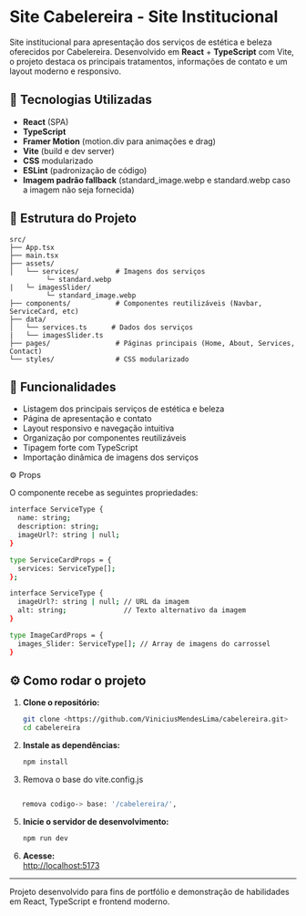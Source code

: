 # Site Cabelereira - Site Institucional

Site institucional para apresentação dos serviços de estética e beleza oferecidos por Cabelereira. Desenvolvido em **React** + **TypeScript** com Vite, o projeto destaca os principais tratamentos, informações de contato e um layout moderno e responsivo.

## 🚀 Tecnologias Utilizadas

- **React** (SPA)
- **TypeScript**
- **Framer Motion** (motion.div para animações e drag)
- **Vite** (build e dev server)
- **CSS** modularizado
- **ESLint** (padronização de código)
- **Imagem padrão fallback** (standard_image.webp e standard.webp caso a imagem não seja fornecida)

## 📁 Estrutura do Projeto

```
src/
├── App.tsx
├── main.tsx
├── assets/
│   └── services/         # Imagens dos serviços
         └─ standard.webp
|   └─ imagesSlider/
         └─ standard_image.webp
├── components/           # Componentes reutilizáveis (Navbar, ServiceCard, etc)
├── data/
│   └── services.ts      # Dados dos serviços
|   └── imagesSlider.ts
├── pages/                # Páginas principais (Home, About, Services, Contact)
└── styles/               # CSS modularizado
```

## 🧩 Funcionalidades

- Listagem dos principais serviços de estética e beleza
- Página de apresentação e contato
- Layout responsivo e navegação intuitiva
- Organização por componentes reutilizáveis
- Tipagem forte com TypeScript
- Importação dinâmica de imagens dos serviços

⚙️ Props

O componente recebe as seguintes propriedades:
```bash
interface ServiceType {
  name: string;
  description: string;
  imageUrl?: string | null;
}

type ServiceCardProps = {
  services: ServiceType[];
};
```
```bash
interface ServiceType {
  imageUrl?: string | null; // URL da imagem
  alt: string;              // Texto alternativo da imagem
}

type ImageCardProps = {
  images_Slider: ServiceType[]; // Array de imagens do carrossel
}
```

## ⚙️ Como rodar o projeto

1. **Clone o repositório:**
   ```bash
   git clone <https://github.com/ViniciusMendesLima/cabelereira.git>
   cd cabelereira
   ```

2. **Instale as dependências:**
   ```bash
   npm install
   ```
4. Remova o base do vite.config.js

```bash

   remova codigo-> base: '/cabelereira/',

```

5. **Inicie o servidor de desenvolvimento:**
   ```bash
   npm run dev
   ```

6. **Acesse:**  
   [http://localhost:5173](http://localhost:5173)

---

Projeto desenvolvido para fins de portfólio e demonstração de habilidades em React, TypeScript e frontend moderno.